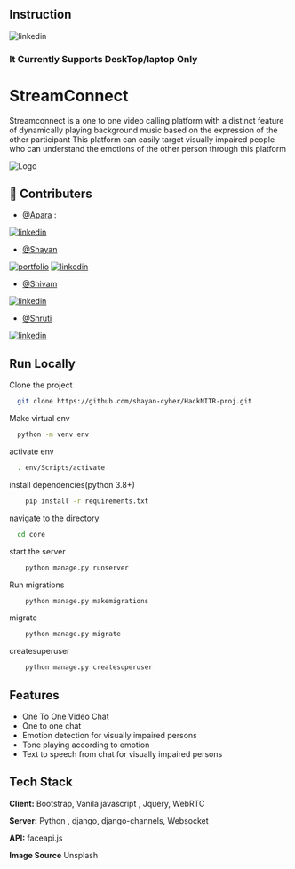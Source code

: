 
## Instruction



![linkedin](https://img.icons8.com/office/46/000000/high-priority.png)
### **It Currently Supports DeskTop/laptop Only**
# StreamConnect

Streamconnect is a one to one video calling platform with a distinct feature of dynamically playing background music based on the expression of the other participant
This platform can easily target visually impaired people who can understand the emotions of the other person through this platform


![Logo](https://i.imgur.com/7JyHw1F.png)





## 🔗 Contributers
- [@Apara](https://github.com/algo-geek) :

[![linkedin](https://img.shields.io/badge/linkedin-0A66C2?style=for-the-badge&logo=linkedin&logoColor=white)](https://www.linkedin.com/in/apara-biswas/)



- [@Shayan](https://github.com/shayan-cyber)

[![portfolio](https://img.shields.io/badge/my_portfolio-000?style=for-the-badge&logo=ko-fi&logoColor=white)](https://shayandebroy.pythonanywhere.com/)
[![linkedin](https://img.shields.io/badge/linkedin-0A66C2?style=for-the-badge&logo=linkedin&logoColor=white)](https://www.linkedin.com/in/shayan-debroy/)




- [@Shivam](https://github.com/ShivamSingh-stack)


[![linkedin](https://img.shields.io/badge/linkedin-0A66C2?style=for-the-badge&logo=linkedin&logoColor=white)](https://www.linkedin.com/in/shivam-singhitachi/)



- [@Shruti](https://github.com/ShrutiUz)


[![linkedin](https://img.shields.io/badge/linkedin-0A66C2?style=for-the-badge&logo=linkedin&logoColor=white)](https://www.linkedin.com/in/saxena-shruti/)


## Run Locally

Clone the project

```bash
  git clone https://github.com/shayan-cyber/HackNITR-proj.git
```

Make virtual env

```bash
  python -m venv env
```

activate env

```bash
  . env/Scripts/activate
```

install dependencies(python 3.8+)

```bash
    pip install -r requirements.txt
```

navigate to the directory

```bash
  cd core
```

start the server

```bash
    python manage.py runserver
```

Run migrations

```bash
    python manage.py makemigrations
```

migrate

```bash
    python manage.py migrate
```

createsuperuser

```bash
    python manage.py createsuperuser
```

## Features

- One To One Video Chat
- One to one chat
- Emotion detection for visually impaired persons
- Tone playing according to emotion
- Text to speech from chat for visually impaired persons


## Tech Stack

**Client:** Bootstrap, Vanila javascript , Jquery, WebRTC

**Server:** Python , django, django-channels, Websocket 


**API:** faceapi.js

**Image Source** Unsplash


